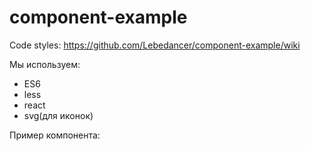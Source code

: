 # component-example

Code styles: https://github.com/Lebedancer/component-example/wiki

Мы используем:
* ES6
* less
* react
* svg(для иконок)

Пример компонента: 
